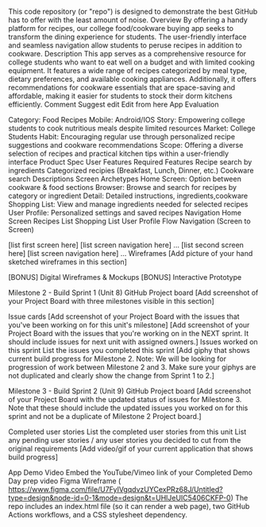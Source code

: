 This code repository (or "repo") is designed to demonstrate the best GitHub has to offer with the least amount of noise. Overview By offering a handy platform for recipes, our college food/cookware buying app seeks to transform the dining experience for students. The user-friendly interface and seamless navigation allow students to peruse recipes in addition to cookware. Description This app serves as a comprehensive resource for college students who want to eat well on a budget and with limited cooking equipment. It features a wide range of recipes categorized by meal type, dietary preferences, and available cooking appliances. Additionally, it offers recommendations for cookware essentials that are space-saving and affordable, making it easier for students to stock their dorm kitchens efficiently. Comment Suggest edit Edit from here App Evaluation

Category: Food Recipes Mobile: Android/IOS Story: Empowering college students to cook nutritious meals despite limited resources Market: College Students Habit: Encouraging regular use through personalized recipe suggestions and cookware recommendations Scope: Offering a diverse selection of recipes and practical kitchen tips within a user-friendly interface Product Spec User Features Required Features Recipe search by ingredients Categorized recipies (Breakfast, Lunch, Dinner, etc.) Cookware search Descriptions Screen Archetypes Home Screen: Option between cookware & food sections Browser: Browse and search for recipes by category or ingredient Detail: Detailed instructions, ingredients,cookware Shopping List: View and manage ingredients needed for selected recipes User Profile: Personalized settings and saved recipes Navigation Home Screen Recipes List Shopping List User Profile Flow Navigation (Screen to Screen)

[list first screen here] [list screen navigation here] … [list second screen here] [list screen navigation here] … Wireframes [Add picture of your hand sketched wireframes in this section]

[BONUS] Digital Wireframes & Mockups [BONUS] Interactive Prototype

Milestone 2 - Build Sprint 1 (Unit 8) GitHub Project board [Add screenshot of your Project Board with three milestones visible in this section]

Issue cards [Add screenshot of your Project Board with the issues that you've been working on for this unit's milestone] [Add screenshot of your Project Board with the issues that you're working on in the NEXT sprint. It should include issues for next unit with assigned owners.] Issues worked on this sprint List the issues you completed this sprint [Add giphy that shows current build progress for Milestone 2. Note: We will be looking for progression of work between Milestone 2 and 3. Make sure your giphys are not duplicated and clearly show the change from Sprint 1 to 2.]

Milestone 3 - Build Sprint 2 (Unit 9) GitHub Project board [Add screenshot of your Project Board with the updated status of issues for Milestone 3. Note that these should include the updated issues you worked on for this sprint and not be a duplicate of Milestone 2 Project board.]

Completed user stories List the completed user stories from this unit List any pending user stories / any user stories you decided to cut from the original requirements [Add video/gif of your current application that shows build progress]

App Demo Video Embed the YouTube/Vimeo link of your Completed Demo Day prep video Figma Wireframe ( https://www.figma.com/file/U7FyIVgqdvzUYCexPRz68J/Untitled?type=design&node-id=0-1&mode=design&t=UHlJeUIC5406CKFP-0) The repo includes an index.html file (so it can render a web page), two GitHub Actions workflows, and a CSS stylesheet dependency.
